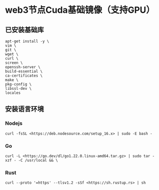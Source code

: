 # web3节点Cuda基础镜像（支持GPU）

## 已安装基础库

```shell
apt-get install -y \
vim \
git \
wget \
curl \
screen \
openssh-server \
build-essential \
ca-certificates \
make \
pkg-config \
libssl-dev \
locales 
```

## 安装语言环境

### Nodejs

```shell
curl -fsSL <https://deb.nodesource.com/setup_16.x> | sudo -E bash -
```

### Go

```shell
curl -L <https://go.dev/dl/go1.22.0.linux-amd64.tar.gz> | sudo tar -xzf - -C /usr/local && \
```

### Rust

```shell
curl --proto '=https' --tlsv1.2 -sSf <https://sh.rustup.rs> | sh
```
